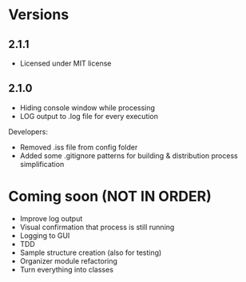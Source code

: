 # Versions

## 2.1.1

- Licensed under MIT license

## 2.1.0

- Hiding console window while processing
- LOG output to .log file for every execution
  
Developers:

- Removed .iss file from config folder
- Added some .gitignore patterns for building & distribution process simplification

# Coming soon (NOT IN ORDER)

- Improve log output
- Visual confirmation that process is still running
- Logging to GUI
- TDD
- Sample structure creation (also for testing)
- Organizer module refactoring
- Turn everything into classes
